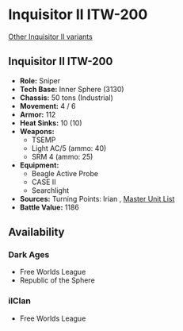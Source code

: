 # Inquisitor II ITW-200 

[Other Inquisitor II variants](../inquisitor_ii.md) 

## Inquisitor II ITW-200 

- **Role:** Sniper 
- **Tech Base:** Inner Sphere (3130) 
- **Chassis:** 50 tons (Industrial) 
- **Movement:** 4 / 6 
- **Armor:** 112 
- **Heat Sinks:** 10 (10) 
- **Weapons:** 
  - TSEMP 
  - Light AC/5 (ammo: 40) 
  - SRM 4 (ammo: 25) 
- **Equipment:** 
  - Beagle Active Probe 
  - CASE II 
  - Searchlight 
- **Sources:** Turning Points: Irian , [Master Unit List](http://masterunitlist.info/Unit/Details/7332) 
- **Battle Value:** 1186 

## Availability 

### Dark Ages 

- Free Worlds League 
- Republic of the Sphere 

### ilClan 

- Free Worlds League 


